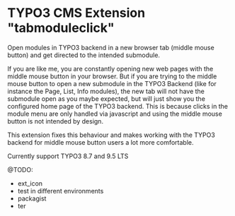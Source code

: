 # TYPO3 CMS Extension "tabmoduleclick"
Open modules in TYPO3 backend in a new browser tab (middle mouse button) and get directed to the intended submodule.

If you are like me, you are constantly opening new web pages with the middle mouse button in your browser.
But if you are trying to the middle mouse button to open a new submodule in the TYPO3 Backend (like for instance the Page, List, Info modules), the new tab will not have the submodule open as you maybe expected, but will just show you the configured home page of the TYPO3 backend.
This is because clicks in the module menu are only handled via javascript and using the middle mouse button is not intended by design.

This extension fixes this behaviour and makes working with the TYPO3 backend for middle mouse button users a lot more comfortable.

Currently support TYPO3 8.7 and 9.5 LTS

@TODO:
- ext_icon
- test in different environments
- packagist
- ter